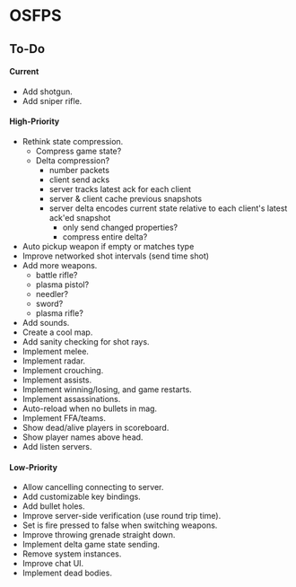 # OSFPS

## To-Do

#### Current

* Add shotgun.
* Add sniper rifle.

#### High-Priority

* Rethink state compression.
  - Compress game state?
  - Delta compression?
    - number packets
    - client send acks
    - server tracks latest ack for each client
    - server & client cache previous snapshots
    - server delta encodes current state relative to each client's latest ack'ed snapshot
      - only send changed properties?
      - compress entire delta?
* Auto pickup weapon if empty or matches type
* Improve networked shot intervals (send time shot)
* Add more weapons.
  - battle rifle?
  - plasma pistol?
  - needler?
  - sword?
  - plasma rifle?
* Add sounds.
* Create a cool map.
* Add sanity checking for shot rays.
* Implement melee.
* Implement radar.
* Implement crouching.
* Implement assists.
* Implement winning/losing, and game restarts.
* Implement assassinations.
* Auto-reload when no bullets in mag.
* Implement FFA/teams.
* Show dead/alive players in scoreboard.
* Show player names above head.
* Add listen servers.

#### Low-Priority

* Allow cancelling connecting to server.
* Add customizable key bindings.
* Add bullet holes.
* Improve server-side verification (use round trip time).
* Set is fire pressed to false when switching weapons.
* Improve throwing grenade straight down.
* Implement delta game state sending.
* Remove system instances.
* Improve chat UI.
* Implement dead bodies.